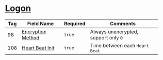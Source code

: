 # [Logon](https://www.onixs.biz/fix-dictionary/4.2/msgType_A_65.html)

| Tag | Field Name | Required | Comments |
|---|---|---|---|
| 98 | [Encryption Method](https://www.onixs.biz/fix-dictionary/4.2/tagNum_98.html) | `true` | Always unencrypted, support only `0` |
| 108 | [Heart Beat Init](https://www.onixs.biz/fix-dictionary/4.2/tagNum_108.html) | `true` | Time between each `Heart Beat` |